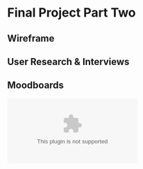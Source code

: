 # Final Project Part Two


## Wireframe

## User Research & Interviews

## Moodboards
![MoodBoard](TSWD_moodboard.docx)
